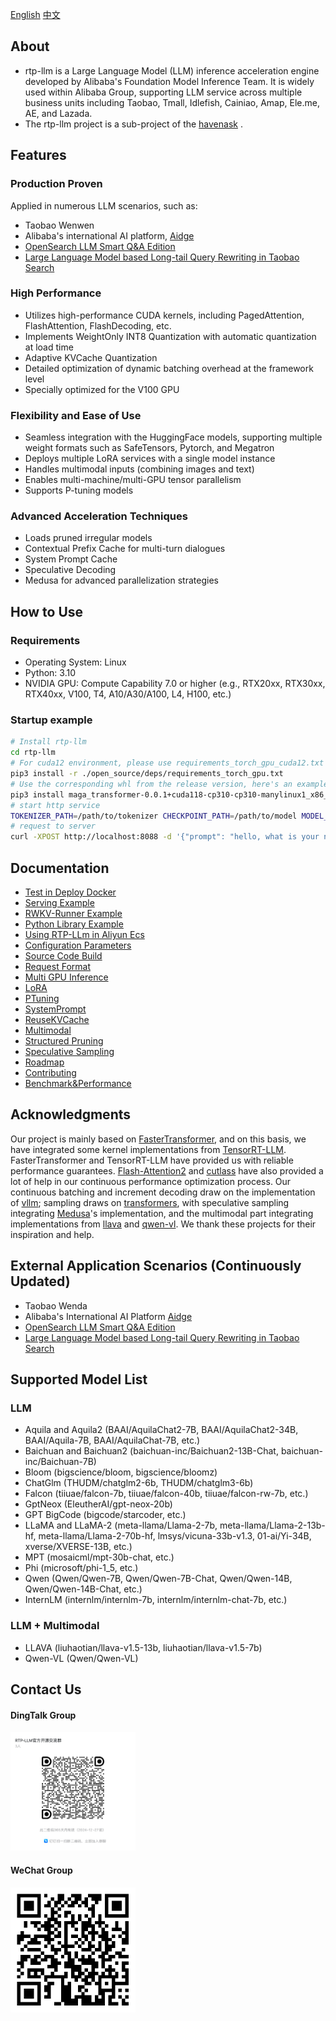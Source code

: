 [English](README.md) [中文](README_cn.md)

## About
* rtp-llm is a Large Language Model (LLM) inference acceleration engine developed by Alibaba's Foundation Model Inference Team. It is widely used within Alibaba Group, supporting LLM service across multiple business units including Taobao, Tmall, Idlefish, Cainiao, Amap, Ele.me, AE, and Lazada.
* The rtp-llm project is a sub-project of the [havenask](https://github.com/alibaba/havenask) .

## Features
### Production Proven
Applied in numerous LLM scenarios, such as:
* Taobao Wenwen
* Alibaba's international AI platform, [Aidge](https://aidc-ai.com/)
* [OpenSearch LLM Smart Q&A Edition](https://www.aliyun.com/activity/bigdata/opensearch/llmsearch)
* [Large Language Model based Long-tail Query Rewriting in Taobao Search](https://arxiv.org/abs/2311.03758)

### High Performance
* Utilizes high-performance CUDA kernels, including PagedAttention, FlashAttention, FlashDecoding, etc.
* Implements WeightOnly INT8 Quantization with automatic quantization at load time
* Adaptive KVCache Quantization
* Detailed optimization of dynamic batching overhead at the framework level
* Specially optimized for the V100 GPU

### Flexibility and Ease of Use
* Seamless integration with the HuggingFace models, supporting multiple weight formats such as SafeTensors, Pytorch, and Megatron
* Deploys multiple LoRA services with a single model instance
* Handles multimodal inputs (combining images and text)
* Enables multi-machine/multi-GPU tensor parallelism
* Supports P-tuning models

### Advanced Acceleration Techniques
* Loads pruned irregular models
* Contextual Prefix Cache for multi-turn dialogues
* System Prompt Cache
* Speculative Decoding
* Medusa for advanced parallelization strategies

## How to Use
### Requirements
* Operating System: Linux
* Python: 3.10
* NVIDIA GPU: Compute Capability 7.0 or higher (e.g., RTX20xx, RTX30xx, RTX40xx, V100, T4, A10/A30/A100, L4, H100, etc.)
### Startup example
```bash
# Install rtp-llm
cd rtp-llm
# For cuda12 environment, please use requirements_torch_gpu_cuda12.txt
pip3 install -r ./open_source/deps/requirements_torch_gpu.txt 
# Use the corresponding whl from the release version, here's an example for the cuda11 version 0.1.0, for the cuda12 whl package please check the release page.
pip3 install maga_transformer-0.0.1+cuda118-cp310-cp310-manylinux1_x86_64.whl
# start http service
TOKENIZER_PATH=/path/to/tokenizer CHECKPOINT_PATH=/path/to/model MODEL_TYPE=your_model_type FT_SERVER_TEST=1 python3 -m maga_transformer.start_server
# request to server
curl -XPOST http://localhost:8088 -d '{"prompt": "hello, what is your name", "generate_config": {"max_new_tokens": 1000}}'
```

## Documentation
* [Test in Deploy Docker](docs/Deploy-Docker.md)
* [Serving Example](docs/OpenAI-Tutorial.md)
* [RWKV-Runner Example](docs/RWKV-Runner.md)
* [Python Library Example](docs/HF.md)
* [Using RTP-LLm in Aliyun Ecs](https://zhuanlan.zhihu.com/p/679610919)
* [Configuration Parameters](docs/Config.md)
* [Source Code Build](docs/Build.md)
* [Request Format](docs/Request.md)
* [Multi GPU Inference](docs/MultiGPU.md)
* [LoRA](docs/LoRA-Tutorial.md)
* [PTuning](docs/PTuning-Tutorial.md)
* [SystemPrompt](docs/SystemPrompt-Tutorial)
* [ReuseKVCache](docs/ReuseKVCache-Tutorial.md)
* [Multimodal](docs/Multimodal-Tutorial.md)
* [Structured Pruning](docs/Sparse-Tutorial.md)
* [Speculative Sampling](docs/SpeculativeDecoding-Tutorial.md)
* [Roadmap](docs/Roadmap.md)
* [Contributing](docs/Contributing.md)
* [Benchmark&Performance](benchmark/README.md)

## Acknowledgments
Our project is mainly based on [FasterTransformer](https://github.com/NVIDIA/FasterTransformer), and on this basis, we have integrated some kernel implementations from [TensorRT-LLM](https://github.com/NVIDIA/TensorRT-LLM). FasterTransformer and TensorRT-LLM have provided us with reliable performance guarantees. [Flash-Attention2](https://github.com/Dao-AILab/flash-attention) and [cutlass](https://github.com/NVIDIA/cutlass) have also provided a lot of help in our continuous performance optimization process. Our continuous batching and increment decoding draw on the implementation of [vllm](https://github.com/vllm-project/vllm); sampling draws on [transformers](https://github.com/huggingface/transformers), with speculative sampling integrating [Medusa](https://github.com/FasterDecoding/Medusa)'s implementation, and the multimodal part integrating implementations from [llava](https://github.com/haotian-liu/LLaVA) and [qwen-vl](https://github.com/QwenLM/Qwen-VL). We thank these projects for their inspiration and help.
## External Application Scenarios (Continuously Updated)
* Taobao Wenda
* Alibaba's International AI Platform [Aidge](https://aidc-ai.com/)
* [OpenSearch LLM Smart Q&A Edition](https://www.aliyun.com/activity/bigdata/opensearch/llmsearch)
* [Large Language Model based Long-tail Query Rewriting in Taobao Search](https://arxiv.org/abs/2311.03758)
## Supported Model List
### LLM
* Aquila and Aquila2 (BAAI/AquilaChat2-7B, BAAI/AquilaChat2-34B, BAAI/Aquila-7B, BAAI/AquilaChat-7B, etc.)
* Baichuan and Baichuan2 (baichuan-inc/Baichuan2-13B-Chat, baichuan-inc/Baichuan-7B)
* Bloom (bigscience/bloom, bigscience/bloomz)
* ChatGlm (THUDM/chatglm2-6b, THUDM/chatglm3-6b)
* Falcon (tiiuae/falcon-7b, tiiuae/falcon-40b, tiiuae/falcon-rw-7b, etc.)
* GptNeox (EleutherAI/gpt-neox-20b)
* GPT BigCode (bigcode/starcoder, etc.)
* LLaMA and LLaMA-2 (meta-llama/Llama-2-7b, meta-llama/Llama-2-13b-hf, meta-llama/Llama-2-70b-hf, lmsys/vicuna-33b-v1.3, 01-ai/Yi-34B, xverse/XVERSE-13B, etc.)
* MPT (mosaicml/mpt-30b-chat, etc.)
* Phi (microsoft/phi-1_5, etc.)
* Qwen (Qwen/Qwen-7B, Qwen/Qwen-7B-Chat, Qwen/Qwen-14B, Qwen/Qwen-14B-Chat, etc.)
* InternLM (internlm/internlm-7b, internlm/internlm-chat-7b, etc.)
### LLM + Multimodal
* LLAVA (liuhaotian/llava-v1.5-13b, liuhaotian/llava-v1.5-7b)
* Qwen-VL (Qwen/Qwen-VL)

## Contact Us
#### DingTalk Group
<img src=picture/dingding.png width="200px">

#### WeChat Group
<img src=picture/weixin.png width="200px">
